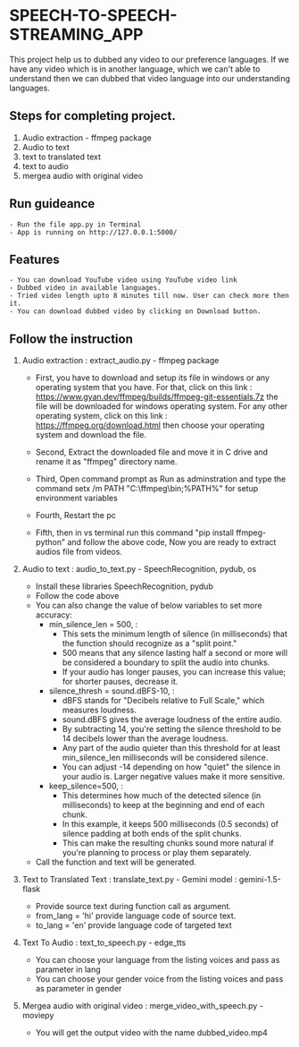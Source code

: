 # SPEECH-TO-SPEECH-STREAMING_APP
This project help us to dubbed any video to our preference languages. If we have any video which is in another language,  which we can't able to understand then we can dubbed that video language into our understanding languages.

## Steps for completing project.
1. Audio extraction - ffmpeg package
2. Audio to text
3. text to translated text
4. text to audio
5. mergea audio with original video

## Run guideance
    - Run the file app.py in Terminal
    - App is running on http://127.0.0.1:5000/

## Features
    - You can download YouTube video using YouTube video link
    - Dubbed video in available languages.
    - Tried video length upto 8 minutes till now. User can check more then it.
    - You can download dubbed video by clicking on Download button.

## Follow the instruction
1. Audio extraction : extract_audio.py  -  ffmpeg package
    - First, you have to download and setup its file in windows or any operating system that you have. For that, click on this link : https://www.gyan.dev/ffmpeg/builds/ffmpeg-git-essentials.7z  the file will be downloaded for windows operating system. For any other operating system, click on this link : https://ffmpeg.org/download.html  then choose your operating system and download the file.

    - Second, Extract the downloaded file and move it in C drive and rename it as "ffmpeg" directory name.

    - Third, Open command prompt as Run as adminstration and type the command setx /m PATH "C:\ffmpeg\bin;%PATH%"  for setup environment variables

    - Fourth, Restart the pc
    
    - Fifth, then in vs terminal run this command "pip install ffmpeg-python" and follow the above code, Now you are ready to extract audios file from videos.
    
2. Audio to text : audio_to_text.py  - SpeechRecognition, pydub, os
    - Install these libraries SpeechRecognition, pydub
    - Follow the code above
    - You can also change the value of below variables to set more accuracy:
        - min_silence_len = 500, : 
            - This sets the minimum length of silence (in milliseconds) that the function should recognize as a "split point."
            - 500 means that any silence lasting half a second or more will be considered a boundary to split the audio into chunks.
            - If your audio has longer pauses, you can increase this value; for shorter pauses, decrease it.
        - silence_thresh = sound.dBFS-10, :
            - dBFS stands for "Decibels relative to Full Scale," which measures loudness.
            - sound.dBFS gives the average loudness of the entire audio.
            - By subtracting 14, you're setting the silence threshold to be 14 decibels lower than the average loudness.
            - Any part of the audio quieter than this threshold for at least min_silence_len milliseconds will be considered silence.
            - You can adjust -14 depending on how "quiet" the silence in your audio is. Larger negative values make it more sensitive.
        - keep_silence=500, :
            - This determines how much of the detected silence (in milliseconds) to keep at the beginning and end of each chunk.
            - In this example, it keeps 500 milliseconds (0.5 seconds) of silence padding at both ends of the split chunks.
            - This can make the resulting chunks sound more natural if you're planning to process or play them separately.
    - Call the function and text will be generated.

3. Text to Translated Text : translate_text.py  - Gemini model : gemini-1.5-flask
    - Provide source text during function call as argument.
    - from_lang = 'hi' provide language code of source text.
    - to_lang = 'en' provide language code of targeted text

4. Text To Audio : text_to_speech.py  - edge_tts
    - You can choose your language from the listing voices and pass as parameter in lang 
    - You can choose your gender voice from the listing voices and pass as parameter in gender

5. Mergea audio with original video : merge_video_with_speech.py  - moviepy
    - You will get the output video with the name dubbed_video.mp4